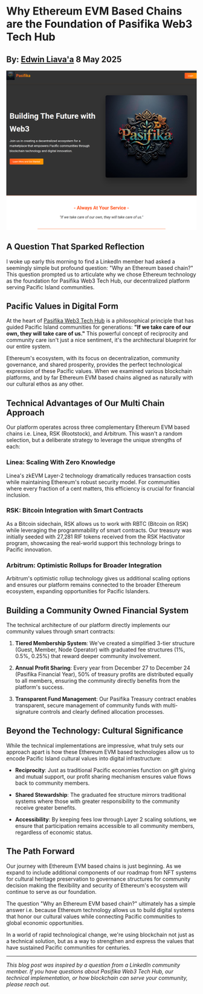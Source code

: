 # Why Ethereum EVM Based Chains are the Foundation of Pasifika Web3 Tech Hub
## By: [Edwin Liava'a](https://github.com/EdwinLiavaa) 8 May 2025

<p align="center">
 <img width="800" src="https://github.com/EdwinLiavaa/liavaa.space/blob/main/blog/20250508/pic.png">
</p>

## A Question That Sparked Reflection

I woke up early this morning to find a LinkedIn member had asked a seemingly simple but profound question: "Why an Ethereum based chain?" This question prompted us to articulate why we chose Ethereum technology as the foundation for Pasifika Web3 Tech Hub, our decentralized platform serving Pacific Island communities.

## Pacific Values in Digital Form

At the heart of [Pasifika Web3 Tech Hub](https://pasifika.xyz/) is a philosophical principle that has guided Pacific Island communities for generations: **"If we take care of our own, they will take care of us."** This powerful concept of reciprocity and community care isn't just a nice sentiment, it's the architectural blueprint for our entire system.

Ethereum's ecosystem, with its focus on decentralization, community governance, and shared prosperity, provides the perfect technological expression of these Pacific values. When we examined various blockchain platforms, and by far Ethereum EVM based chains aligned as naturally with our cultural ethos as any other.

## Technical Advantages of Our Multi Chain Approach

Our platform operates across three complementary Ethereum EVM based chains i.e. Linea, RSK (Rootstock), and Arbitrum. This wasn't a random selection, but a deliberate strategy to leverage the unique strengths of each:

### Linea: Scaling With Zero Knowledge
Linea's zkEVM Layer-2 technology dramatically reduces transaction costs while maintaining Ethereum's robust security model. For communities where every fraction of a cent matters, this efficiency is crucial for financial inclusion.

### RSK: Bitcoin Integration with Smart Contracts
As a Bitcoin sidechain, RSK allows us to work with RBTC (Bitcoin on RSK) while leveraging the programmability of smart contracts. Our treasury was initially seeded with 27,281 RIF tokens received from the RSK Hactivator program, showcasing the real-world support this technology brings to Pacific innovation.

### Arbitrum: Optimistic Rollups for Broader Integration
Arbitrum's optimistic rollup technology gives us additional scaling options and ensures our platform remains connected to the broader Ethereum ecosystem, expanding opportunities for Pacific Islanders.

## Building a Community Owned Financial System

The technical architecture of our platform directly implements our community values through smart contracts:

1. **Tiered Membership System**: We've created a simplified 3-tier structure (Guest, Member, Node Operator) with graduated fee structures (1%, 0.5%, 0.25%) that reward deeper community involvement.

2. **Annual Profit Sharing**: Every year from December 27 to December 24 (Pasifika Financial Year), 50% of treasury profits are distributed equally to all members, ensuring the community directly benefits from the platform's success.

3. **Transparent Fund Management**: Our Pasifika Treasury contract enables transparent, secure management of community funds with multi-signature controls and clearly defined allocation processes.

## Beyond the Technology: Cultural Significance

While the technical implementations are impressive, what truly sets our approach apart is how these Ethereum EVM based technologies allow us to encode Pacific Island cultural values into digital infrastructure:

- **Reciprocity**: Just as traditional Pacific economies function on gift giving and mutual support, our profit sharing mechanism ensures value flows back to community members.

- **Shared Stewardship**: The graduated fee structure mirrors traditional systems where those with greater responsibility to the community receive greater benefits.

- **Accessibility**: By keeping fees low through Layer 2 scaling solutions, we ensure that participation remains accessible to all community members, regardless of economic status.

## The Path Forward

Our journey with Ethereum EVM based chains is just beginning. As we expand to include additional components of our roadmap from NFT systems for cultural heritage preservation to governance structures for community decision making the flexibility and security of Ethereum's ecosystem will continue to serve as our foundation.

The question "Why an Ethereum EVM based chain?" ultimately has a simple answer i.e. because Ethereum technology allows us to build digital systems that honor our cultural values while connecting Pacific communities to global economic opportunities.

In a world of rapid technological change, we're using blockchain not just as a technical solution, but as a way to strengthen and express the values that have sustained Pacific communities for centuries.

---

*This blog post was inspired by a question from a LinkedIn community member. If you have questions about Pasifika Web3 Tech Hub, our technical implementation, or how blockchain can serve your community, please reach out.*